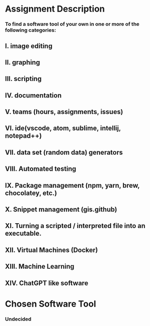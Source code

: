 # Assignment Description 
### To find a software tool of your own in one or more of the following categories:

## I. image editing
## II. graphing
## III. scripting
## IV. documentation
## V. teams (hours, assignments, issues)
## VI. ide(vscode, atom, sublime, intellij, notepad++)
## VII. data set (random data) generators
## VIII. Automated testing
## IX. Package management (npm, yarn, brew, chocolatey, etc.)
## X. Snippet management (gis.github)
## XI. Turning a scripted / interpreted file into an executable.
## XII. Virtual Machines (Docker)
## XIII. Machine Learning
## XIV. ChatGPT like software

# Chosen Software Tool
### Undecided
 
